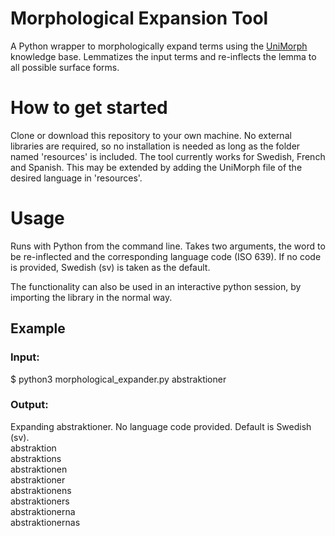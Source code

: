 # Morphological Expansion Tool

A Python wrapper to morphologically expand terms using the [UniMorph](https://unimorph.github.io/) knowledge base. Lemmatizes the input terms and re-inflects the lemma to all possible surface forms.

# How to get started

Clone or download this repository to your own machine. No external libraries are required, so no installation is needed as long as the folder named 'resources' is included. The tool currently works for Swedish, French and Spanish. This may be extended by adding the UniMorph file of the desired language in 'resources'.

# Usage

Runs with Python from the command line. Takes two arguments, the word to be re-inflected and the corresponding language code (ISO 639). If no code is provided, Swedish (sv) is taken as the default.

The functionality can also be used in an interactive python session, by importing the library in the normal way.

## Example

### Input:

$ python3 morphological_expander.py abstraktioner

### Output:

Expanding abstraktioner. No language code provided. Default is Swedish (sv).<br/>
abstraktion<br/>
abstraktions<br/>
abstraktionen<br/>
abstraktioner<br/>
abstraktionens<br/>
abstraktioners<br/>
abstraktionerna<br/>
abstraktionernas<br/>
